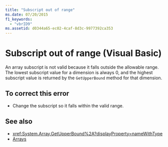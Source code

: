 ```yaml
---
title: "Subscript out of range"
ms.date: 07/20/2015
f1_keywords: 
  - "vbrID9"
ms.assetid: d0344a65-ec02-4caf-8d3c-9977392ca353
---
```

# Subscript out of range (Visual Basic)
An array subscript is not valid because it falls outside the allowable range. The lowest subscript value for a dimension is always 0, and the highest subscript value is returned by the `GetUpperBound` method for that dimension.  
  
## To correct this error  
  
- Change the subscript so it falls within the valid range.  
  
## See also

- <xref:System.Array.GetUpperBound%2A?displayProperty=nameWithType>
- [Arrays](../../programming-guide/language-features/arrays/index.md)
